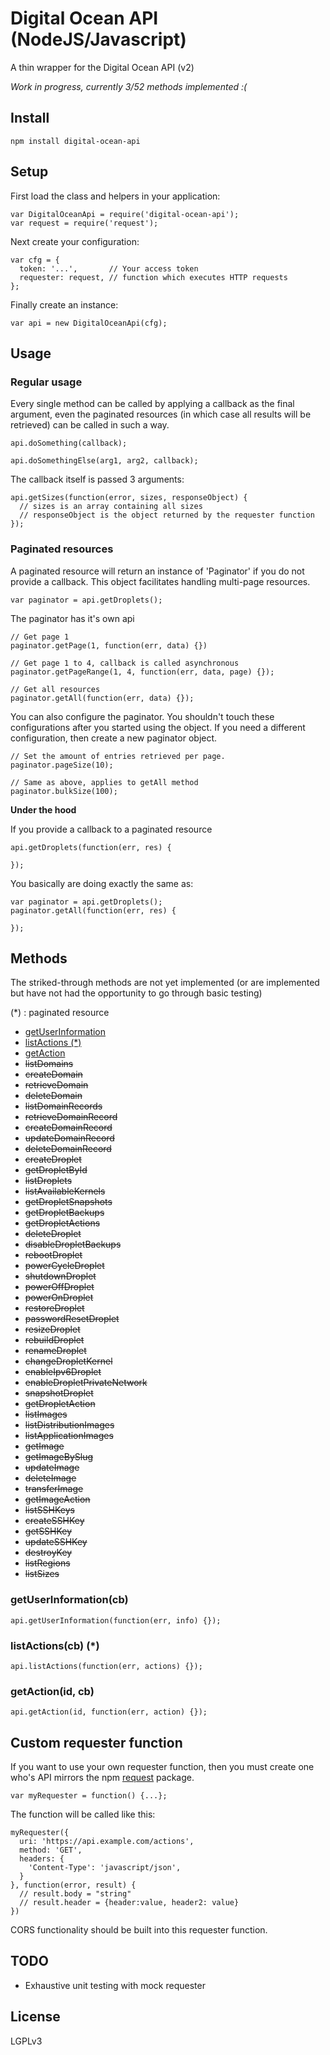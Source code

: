 # Digital Ocean API (NodeJS/Javascript)

A thin wrapper for the Digital Ocean API (v2)

*Work in progress, currently 3/52 methods implemented :(*

## Install

    npm install digital-ocean-api

## Setup

First load the class and helpers in your application:

    var DigitalOceanApi = require('digital-ocean-api');
    var request = require('request');

Next create your configuration:

    var cfg = {
      token: '...',       // Your access token
      requester: request, // function which executes HTTP requests
    };

Finally create an instance:

    var api = new DigitalOceanApi(cfg);

## Usage

### Regular usage

Every single method can be called by applying a callback as the final argument,
even the paginated resources (in which case all results will be retrieved) can
be called in such a way.

    api.doSomething(callback);

    api.doSomethingElse(arg1, arg2, callback);

The callback itself is passed 3 arguments:

    api.getSizes(function(error, sizes, responseObject) {
      // sizes is an array containing all sizes
      // responseObject is the object returned by the requester function
    });

### Paginated resources

A paginated resource will return an instance of 'Paginator' if you do not
provide a callback. This object facilitates handling multi-page resources.

    var paginator = api.getDroplets();

The paginator has it's own api

    // Get page 1
    paginator.getPage(1, function(err, data) {})

    // Get page 1 to 4, callback is called asynchronous
    paginator.getPageRange(1, 4, function(err, data, page) {});

    // Get all resources
    paginator.getAll(function(err, data) {});

You can also configure the paginator. You shouldn't touch these configurations
after you started using the object. If you need a different configuration, then
create a new paginator object.

    // Set the amount of entries retrieved per page.
    paginator.pageSize(10);

    // Same as above, applies to getAll method
    paginator.bulkSize(100);

**Under the hood**

If you provide a callback to a paginated resource

    api.getDroplets(function(err, res) {

    });

You basically are doing exactly the same as:

    var paginator = api.getDroplets();
    paginator.getAll(function(err, res) {

    });

## Methods

The striked-through methods are not yet implemented (or are implemented but
  have not had the opportunity to go through basic testing)

(*) : paginated resource

* [getUserInformation](#getUserInformation)
* [listActions (*)](#listActions)
* [getAction](#getAction)
* ~~listDomains~~
* ~~createDomain~~
* ~~retrieveDomain~~
* ~~deleteDomain~~
* ~~listDomainRecords~~
* ~~retrieveDomainRecord~~
* ~~createDomainRecord~~
* ~~updateDomainRecord~~
* ~~deleteDomainRecord~~
* ~~createDroplet~~
* ~~getDropletById~~
* ~~listDroplets~~
* ~~listAvailableKernels~~
* ~~getDropletSnapshots~~
* ~~getDropletBackups~~
* ~~getDropletActions~~
* ~~deleteDroplet~~
* ~~disableDropletBackups~~
* ~~rebootDroplet~~
* ~~powerCycleDroplet~~
* ~~shutdownDroplet~~
* ~~powerOffDroplet~~
* ~~powerOnDroplet~~
* ~~restoreDroplet~~
* ~~passwordResetDroplet~~
* ~~resizeDroplet~~
* ~~rebuildDroplet~~
* ~~renameDroplet~~
* ~~changeDropletKernel~~
* ~~enableIpv6Droplet~~
* ~~enableDropletPrivateNetwork~~
* ~~snapshotDroplet~~
* ~~getDropletAction~~
* ~~listImages~~
* ~~listDistributionImages~~
* ~~listApplicationImages~~
* ~~getImage~~
* ~~getImageBySlug~~
* ~~updateImage~~
* ~~deleteImage~~
* ~~transferImage~~
* ~~getImageAction~~
* ~~listSSHKeys~~
* ~~createSSHKey~~
* ~~getSSHKey~~
* ~~updateSSHKey~~
* ~~destroyKey~~
* ~~listRegions~~
* ~~listSizes~~

### getUserInformation(cb) <a id="getUserInformation"></a>

    api.getUserInformation(function(err, info) {});

### listActions(cb) (*)<a id="listActions"></a>

    api.listActions(function(err, actions) {});

### getAction(id, cb) <a id="getAction"></a>

    api.getAction(id, function(err, action) {});

## Custom requester function

If you want to use your own requester function, then you must create one who's
API mirrors the npm [request](https://www.npmjs.org/package/request) package.

    var myRequester = function() {...};

The function will be called like this:

    myRequester({
      uri: 'https://api.example.com/actions',
      method: 'GET',
      headers: {
        'Content-Type': 'javascript/json',
      }
    }, function(error, result) {
      // result.body = "string"
      // result.header = {header:value, header2: value}
    })

CORS functionality should be built into this requester function.

## TODO

* Exhaustive unit testing with mock requester

## License

LGPLv3
